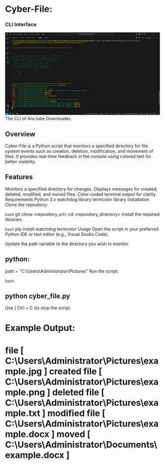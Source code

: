 # Cyber-File:
### CLI Interface
![CLI Interface](image/photo.png)
The CLI of Ara tube Downloader.
## Overview
Cyber-File is a Python script that monitors a specified directory for file system events such as creation, deletion, modification, and movement of files. It provides real-time feedback in the console using colored text for better visibility.

## Features
Monitors a specified directory for changes.
Displays messages for created, deleted, modified, and moved files.
Color-coded terminal output for clarity.
Requirements
Python 3.x
watchdog library
termcolor library
Installation
Clone the repository:

```bash```
git clone <repository_url>
cd <repository_directory>
Install the required libraries:

```bash```
pip install watchdog termcolor
Usage
Open the script in your preferred Python IDE or text editor (e.g., Visual Studio Code).

Update the path variable to the directory you wish to monitor.

## python:
path = "C:\\Users\\Administrator\\Pictures"
Run the script:

```bash```

## python cyber_file.py
Use ( Ctrl + C )to stop the script.

Example Output:
==================================================
file [ C:\Users\Administrator\Pictures\example.jpg ] created
file [ C:\Users\Administrator\Pictures\example.png ] deleted
file [ C:\Users\Administrator\Pictures\example.txt ] modified
file [ C:\Users\Administrator\Pictures\example.docx ] moved [ C:\Users\Administrator\Documents\example.docx ]
==================================================
